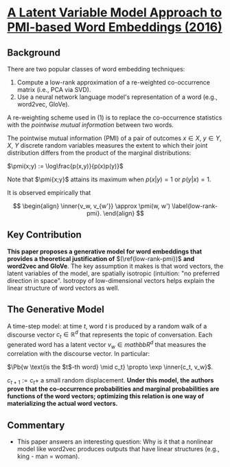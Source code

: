 # [A Latent Variable Model Approach to PMI-based Word Embeddings (2016)](https://transacl.org/ojs/index.php/tacl/article/viewFile/742/204)

## Background
There are two popular classes of word embedding techniques:
1. Compute a low-rank approximation of a re-weighted co-occurrence matrix
   (i.e., PCA via SVD).
2. Use a neural network language model's representation of a word (e.g.,
   word2vec, GloVe).

A re-weighting scheme used in (1) is to replace the co-occurrence statistics
with the *pointwise mutual information* between two words.

<p hidden>
$
\newcommand{\pmi}{\operatorname{pmi}}
\newcommand{\inner}[2]{\langle{#1}, {#2}\rangle}
\newcommand{\Pb}{\operatorname{Pr}}
$
</p>

The pointwise mutual information (PMI) of a pair of outcomes $x \in X$,
$y \in Y$, $X$, $Y$ discrete random variables measures the extent to
which their joint distribution differs from the product of the marginal
distributions:

$\pmi(x;y) := \log\frac{p(x,y)}{p(x)p(y)}$

Note that $\pmi{x;y}$ attains its maximum when $p(x|y) = 1$ or $p(y|x) = 1$.

It is observed empirically that

$$
\begin{align}
\inner{v_w, v_{w'}} \approx \pmi(w, w') \label{low-rank-pmi}.
\end{align}
$$

## Key Contribution 
**This paper proposes a generative model for word embeddings that provides a
theoretical justification of** $(\ref{low-rank-pmi})$ **and word2vec
and GloVe**. The key assumption it makes is that word vectors, the latent
variables of the model, are spatially isotropic (intuition: "no preferred
direction in space". Isotropy of low-dimensional vectors helps explain
the linear structure of word vectors as well.

## The Generative Model
A time-step model: at time $t$, word $t$ is produced by a random walk of
a discourse vector $c_t \in \mathbb{R}^d$ that represents the topic of
conversation. Each generated word has a latent vector $v_w \in mathbb{R}^d$
that measures the correlation with the discourse vector. In particular:

$\Pb{w \text{is the $t$-th word} \mid c_t} \propto \exp \inner{c_t, v_w}$.

$c_{t+1} := c_t +$ a small random displacement. **Under this model, the authors
prove that the co-occurrence probabilities and marginal probabilities
are functions of the word vectors; optimizing this relation is one way of
materializing the actual word vectors.**


## Commentary
* This paper answers an interesting question: Why is it that a nonlinear model
  like word2vec produces outputs that have linear structures
  (e.g., king - man = woman).

